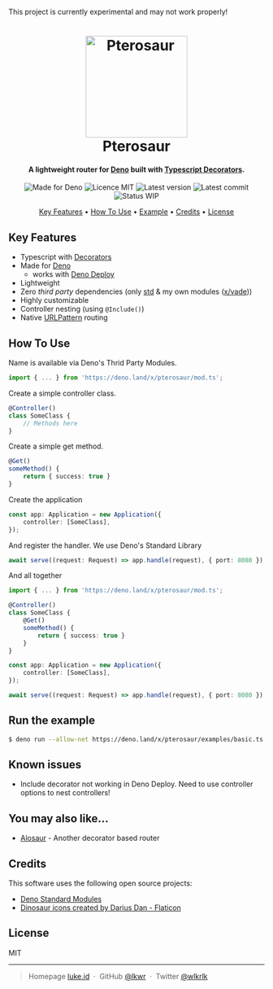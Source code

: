 This project is currently experimental and may not work properly!

<h1 align="center">
  <img src="https://raw.githubusercontent.com/lkwr/pterosaur/main/assets/logo.png" alt="Pterosaur" width="200">
  <br>
  Pterosaur
</h1>

<h4 align="center">A lightweight router for <a href="https://deno.land">Deno</a> built with <a href="https://www.typescriptlang.org/docs/handbook/decorators.html" target="_blank">Typescript Decorators</a>.</h4>

<p align="center">
    <img src="https://img.shields.io/badge/made%20for-Deno-6B82F6?style=flat-square" alt="Made for Deno">
    <img src="https://img.shields.io/github/license/lkwr/pterosaur?color=blue&style=flat-square" alt="Licence MIT">
    <img src="https://img.shields.io/github/v/tag/lkwr/pterosaur?color=informational&label=version&sort=semver&style=flat-square" alt="Latest version">
    <img src="https://img.shields.io/github/last-commit/lkwr/pterosaur?style=flat-square" alt="Latest commit">
    <img src="https://img.shields.io/badge/status-WIP-red?style=flat-square" alt="Status WIP">
</p>

<p align="center">
  <a href="#key-features">Key Features</a> •
  <a href="#how-to-use">How To Use</a> •
  <a href="#run-the-example">Example</a> •
  <a href="#credits">Credits</a> •
  <a href="#license">License</a>
</p>

## Key Features

-   Typescript with [Decorators](https://www.typescriptlang.org/docs/handbook/decorators.html)
-   Made for [Deno](https://deno.land)
    -   works with [Deno Deploy](https://deno.com/deploy)
-   Lightweight
-   Zero _third party_ dependencies (only [std](https://deno.land/std) & my own modules ([x/vade](https://deno.land/x/vade)))
-   Highly customizable
-   Controller nesting (using `@Include()`)
-   Native [URLPattern](https://developer.mozilla.org/en-US/docs/Web/API/URL_Pattern_API) routing

## How To Use

Name is available via Deno's Thrid Party Modules.

```ts
import { ... } from 'https://deno.land/x/pterosaur/mod.ts';
```

Create a simple controller class.

```ts
@Controller()
class SomeClass {
    // Methods here
}
```

Create a simple get method.

```ts
@Get()
someMethod() {
    return { success: true }
}
```

Create the application

```ts
const app: Application = new Application({
    controller: [SomeClass],
});
```

And register the handler. We use Deno's Standard Library

```ts
await serve((request: Request) => app.handle(request), { port: 8080 });
```

And all together

```ts
import { ... } from 'https://deno.land/x/pterosaur/mod.ts';

@Controller()
class SomeClass {
    @Get()
    someMethod() {
        return { success: true }
    }
}

const app: Application = new Application({
    controller: [SomeClass],
});

await serve((request: Request) => app.handle(request), { port: 8080 });
```

## Run the example

```bash
$ deno run --allow-net https://deno.land/x/pterosaur/examples/basic.ts
```

## Known issues

-   Include decorator not working in Deno Deploy. Need to use controller options to nest controllers!

## You may also like...

-   [Alosaur](https://github.com/alosaur/alosaur) - Another decorator based router

## Credits

This software uses the following open source projects:

-   [Deno Standard Modules](https://deno.land/std)
-   [Dinosaur icons created by Darius Dan - Flaticon](https://www.flaticon.com/free-icons/dinosaur)

## License

MIT

---

> Homepage [luke.id](https://luke.id) &nbsp;&middot;&nbsp;
> GitHub [@lkwr](https://github.com/lkwr) &nbsp;&middot;&nbsp;
> Twitter [@wlkrlk](https://twitter.com/wlkrlk)
